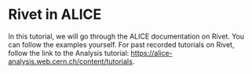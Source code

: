 # Rivet in ALICE

In this tutorial, we will go through the ALICE documentation on Rivet. You can follow the examples yourself.
For past recorded tutorials on Rivet, follow the link to the Analysis tutorial: https://alice-analysis.web.cern.ch/content/tutorials.
